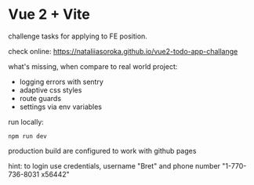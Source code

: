 # Vue 2 + Vite

challenge tasks for applying to FE position.

check online: https://nataliiasoroka.github.io/vue2-todo-app-challange

what's missing, when compare to real world project:
- logging errors with sentry
- adaptive css styles
- route guards
- settings via env variables

run locally:

```
npm run dev
```


production build are configured to work with github pages

hint: to login use credentials, username "Bret" and phone number "1-770-736-8031 x56442"
